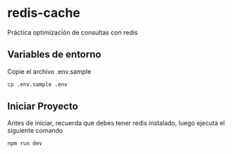# redis-cache
Práctica optimización de consultas con redis


## Variables de entorno
Copie el archivo .env.sample

```bash
cp .env.sample .env
``` 

## Iniciar Proyecto
Antes de iniciar, recuerda que debes tener redis instalado, luego ejecuta el siguiente comando

```bash
npm run dev
``` 